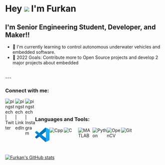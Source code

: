 # Hey <img src="https://media.giphy.com/media/hvRJCLFzcasrR4ia7z/giphy.gif" width="25px">  I'm Furkan

## I'm Senior Engineering Student, Developer, and Maker!!


- 🧭 I'm currently learning to control autonomous underwater vehicles and embedded software.
- 🥅 2022 Goals: Contribute more to Open Source projects and develop 2 major projects about embedded
<br />
---

### Connect with me:

[<img align="left" alt="pingstech | Twitter" width="32px" src="https://user-images.githubusercontent.com/62206442/144138529-f99ba513-c423-46a6-a770-8baa9dc29b3a.png" />][twitter]
[<img align="left" alt="pingstech | LinkedIn" width="32px" src="https://user-images.githubusercontent.com/62206442/144138463-6e1a1009-3562-489a-8735-fa0b42056ffe.png" />][linkedin]
[<img align="left" alt="pingstech | Instagram" width="32px" src="https://user-images.githubusercontent.com/62206442/144138427-d2bbddb4-2ccf-457a-833b-5c31404fece8.png" />][instagram]

<br />

#

### Languages and Tools:

<img align="left" alt="Visual Studio Code" width="46px" src="https://raw.githubusercontent.com/github/explore/80688e429a7d4ef2fca1e82350fe8e3517d3494d/topics/visual-studio-code/visual-studio-code.png" />
<img align="left" alt="Cpp" width="46px" src="https://user-images.githubusercontent.com/62206442/144137890-f26e3ded-3c6d-46cb-8903-5b4f0ce23651.png" />
<img align="left" alt="C" width="46px" src="https://user-images.githubusercontent.com/62206442/144138175-6da173eb-3850-4edd-920d-16bac9718b33.png" />
<img align="left" alt="MATLAB" width="46px" src="https://user-images.githubusercontent.com/62206442/144137819-4ca90d65-342c-4034-8759-d786dfc4f181.png" />
<img align="left" alt="Python" width="46px" src="https://user-images.githubusercontent.com/62206442/144138021-760e34a1-1ad7-478b-99ca-1d6a6824d60d.png" />
<img align="left" alt="OpenCV" width="46px" src="https://user-images.githubusercontent.com/62206442/144134752-d55809f1-dfce-4293-a7db-dd4085bb8728.png" />
<img align="left" alt="Git" width="46px" src="https://user-images.githubusercontent.com/62206442/144137610-df54b9ce-9e24-4547-afc7-b56144ccd932.png" />


<br />

#

<br />


[![Furkan's GitHub stats](https://github-readme-stats.vercel.app/api?username=pingstech&show_icons=true&theme=gotham)](https://github.com/pingstech/github-readme-stats)


[twitter]: https://twitter.com/PingmanTheBear
[instagram]: https://instagram.com/mryayla
[linkedin]: https://linkedin.com/in/yaylafurkan

